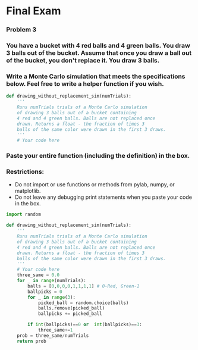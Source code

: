 # Final Exam
### Problem 3


### You have a bucket with 4 red balls and 4 green balls. You draw 3 balls out of the bucket. Assume that once you draw a ball out of the bucket, you don't replace it. You draw 3 balls.

### Write a Monte Carlo simulation that meets the specifications below. Feel free to write a helper function if you wish.

```py
def drawing_without_replacement_sim(numTrials):
    '''
    Runs numTrials trials of a Monte Carlo simulation
    of drawing 3 balls out of a bucket containing
    4 red and 4 green balls. Balls are not replaced once
    drawn. Returns a float - the fraction of times 3 
    balls of the same color were drawn in the first 3 draws.
    '''
    # Your code here 
```

### Paste your entire function (including the definition) in the box.

### Restrictions:

- Do not import or use functions or methods from pylab, numpy, or matplotlib.
- Do not leave any debugging print statements when you paste your code in the box.

```py
import random

def drawing_without_replacement_sim(numTrials):
    '''
    Runs numTrials trials of a Monte Carlo simulation
    of drawing 3 balls out of a bucket containing
    4 red and 4 green balls. Balls are not replaced once
    drawn. Returns a float - the fraction of times 3 
    balls of the same color were drawn in the first 3 draws.
    '''
    # Your code here 
    three_same = 0.0
    for _ in range(numTrials):
        balls = [0,0,0,0,1,1,1,1] # 0-Red, Green-1
        ballpicks = 0
        for _ in range(3):
            picked_ball = random.choice(balls)
            balls.remove(picked_ball)
            ballpicks += picked_ball

        if int(ballpicks)==0 or  int(ballpicks)==3:
            three_same+=1
    prob = three_same/numTrials
    return prob
```
